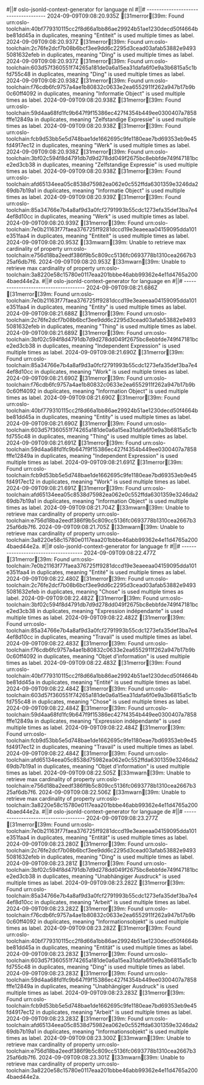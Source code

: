 #||# oslo-jsonld-context-generator for language nl
#||# -------------------------------------
2024-09-09T09:08:20.935Z [31merror[39m: Found urn:oslo-toolchain:40bf779310115cc2f8d66a1bb86ae29924b51ae1230decd50f4664bbe81dd45a in duplicates, meaning "Entiteit" is used multiple times as label.
2024-09-09T09:08:20.937Z [31merror[39m: Found urn:oslo-toolchain:2c76fe2dcf7b08b6bcf3ee9dd6c2295d3cead03afab53882e94935081632efeb in duplicates, meaning "Ding" is used multiple times as label.
2024-09-09T09:08:20.937Z [31merror[39m: Found urn:oslo-toolchain:603d57f360551f74265a181de0a6a15ea31dafa6f0e9a3b6815a5c1bfd755c48 in duplicates, meaning "Ding" is used multiple times as label.
2024-09-09T09:08:20.938Z [31merror[39m: Found urn:oslo-toolchain:f76cdb6fc9757a4ae1b80832c0633e2ea6552911f262a947b17b9b0c60ff4092 in duplicates, meaning "Informatie Object" is used multiple times as label.
2024-09-09T09:08:20.938Z [31merror[39m: Found urn:oslo-toolchain:59d4aa68fd1fc9b647f9f15386ec427f4354b449ee0300407a7858fffe12849a in duplicates, meaning "Zelfstandige Expressie" is used multiple times as label.
2024-09-09T09:08:20.938Z [31merror[39m: Found urn:oslo-toolchain:fcb9d53bb5e5d748bae1de1662695c9fe1180eae7bd69353eb9e45fd4917ec12 in duplicates, meaning "Werk" is used multiple times as label.
2024-09-09T09:08:20.938Z [31merror[39m: Found urn:oslo-toolchain:3bf02c594f8d4791db7d9d278dd049f2675bc8ebbfde749f47181bce2ed3cb38 in duplicates, meaning "Zelfstandige Expressie" is used multiple times as label.
2024-09-09T09:08:20.938Z [31merror[39m: Found urn:oslo-toolchain:afd65134eea05c8538d75982ea062e0c552ffda6301359e3246da269db7b19a1 in duplicates, meaning "Informatie Object" is used multiple times as label.
2024-09-09T09:08:20.939Z [31merror[39m: Found urn:oslo-toolchain:85a34766e7b4a8af9d3a0fcf2791993b55cdc1273efa35def3ba7e44ef8d10cc in duplicates, meaning "Werk" is used multiple times as label.
2024-09-09T09:08:20.939Z [31merror[39m: Found urn:oslo-toolchain:7e0b21163f77faea376725ff9281dccd19e3eaeeaa04159095dda101e351faa4 in duplicates, meaning "Entiteit" is used multiple times as label.
2024-09-09T09:08:20.953Z [33mwarn[39m: Unable to retrieve max cardinality of property urn:oslo-toolchain:e756d18ba2eedf386f9b5c809cc5136fc0693778b1310cea2667b325af6db7f6.
2024-09-09T09:08:20.953Z [33mwarn[39m: Unable to retrieve max cardinality of property urn:oslo-toolchain:3a8220e58c15780e0117eaa201bbbe46abb99362e4e11d4765a2004baed44e2a.
#||# oslo-jsonld-context-generator for language en
#||# -------------------------------------
2024-09-09T09:08:21.686Z [31merror[39m: Found urn:oslo-toolchain:7e0b21163f77faea376725ff9281dccd19e3eaeeaa04159095dda101e351faa4 in duplicates, meaning "Entity" is used multiple times as label.
2024-09-09T09:08:21.688Z [31merror[39m: Found urn:oslo-toolchain:2c76fe2dcf7b08b6bcf3ee9dd6c2295d3cead03afab53882e94935081632efeb in duplicates, meaning "Thing" is used multiple times as label.
2024-09-09T09:08:21.689Z [31merror[39m: Found urn:oslo-toolchain:3bf02c594f8d4791db7d9d278dd049f2675bc8ebbfde749f47181bce2ed3cb38 in duplicates, meaning "Independent Expression" is used multiple times as label.
2024-09-09T09:08:21.690Z [31merror[39m: Found urn:oslo-toolchain:85a34766e7b4a8af9d3a0fcf2791993b55cdc1273efa35def3ba7e44ef8d10cc in duplicates, meaning "Work" is used multiple times as label.
2024-09-09T09:08:21.690Z [31merror[39m: Found urn:oslo-toolchain:f76cdb6fc9757a4ae1b80832c0633e2ea6552911f262a947b17b9b0c60ff4092 in duplicates, meaning "Information Object" is used multiple times as label.
2024-09-09T09:08:21.690Z [31merror[39m: Found urn:oslo-toolchain:40bf779310115cc2f8d66a1bb86ae29924b51ae1230decd50f4664bbe81dd45a in duplicates, meaning "Entity" is used multiple times as label.
2024-09-09T09:08:21.690Z [31merror[39m: Found urn:oslo-toolchain:603d57f360551f74265a181de0a6a15ea31dafa6f0e9a3b6815a5c1bfd755c48 in duplicates, meaning "Thing" is used multiple times as label.
2024-09-09T09:08:21.691Z [31merror[39m: Found urn:oslo-toolchain:59d4aa68fd1fc9b647f9f15386ec427f4354b449ee0300407a7858fffe12849a in duplicates, meaning "Independent Expression" is used multiple times as label.
2024-09-09T09:08:21.691Z [31merror[39m: Found urn:oslo-toolchain:fcb9d53bb5e5d748bae1de1662695c9fe1180eae7bd69353eb9e45fd4917ec12 in duplicates, meaning "Work" is used multiple times as label.
2024-09-09T09:08:21.691Z [31merror[39m: Found urn:oslo-toolchain:afd65134eea05c8538d75982ea062e0c552ffda6301359e3246da269db7b19a1 in duplicates, meaning "Information Object" is used multiple times as label.
2024-09-09T09:08:21.704Z [33mwarn[39m: Unable to retrieve max cardinality of property urn:oslo-toolchain:e756d18ba2eedf386f9b5c809cc5136fc0693778b1310cea2667b325af6db7f6.
2024-09-09T09:08:21.705Z [33mwarn[39m: Unable to retrieve max cardinality of property urn:oslo-toolchain:3a8220e58c15780e0117eaa201bbbe46abb99362e4e11d4765a2004baed44e2a.
#||# oslo-jsonld-context-generator for language fr
#||# -------------------------------------
2024-09-09T09:08:22.477Z [31merror[39m: Found urn:oslo-toolchain:7e0b21163f77faea376725ff9281dccd19e3eaeeaa04159095dda101e351faa4 in duplicates, meaning "Entité" is used multiple times as label.
2024-09-09T09:08:22.480Z [31merror[39m: Found urn:oslo-toolchain:2c76fe2dcf7b08b6bcf3ee9dd6c2295d3cead03afab53882e94935081632efeb in duplicates, meaning "Chose" is used multiple times as label.
2024-09-09T09:08:22.482Z [31merror[39m: Found urn:oslo-toolchain:3bf02c594f8d4791db7d9d278dd049f2675bc8ebbfde749f47181bce2ed3cb38 in duplicates, meaning "Expression indépendante" is used multiple times as label.
2024-09-09T09:08:22.482Z [31merror[39m: Found urn:oslo-toolchain:85a34766e7b4a8af9d3a0fcf2791993b55cdc1273efa35def3ba7e44ef8d10cc in duplicates, meaning "Travail" is used multiple times as label.
2024-09-09T09:08:22.483Z [31merror[39m: Found urn:oslo-toolchain:f76cdb6fc9757a4ae1b80832c0633e2ea6552911f262a947b17b9b0c60ff4092 in duplicates, meaning "Objet d’information" is used multiple times as label.
2024-09-09T09:08:22.483Z [31merror[39m: Found urn:oslo-toolchain:40bf779310115cc2f8d66a1bb86ae29924b51ae1230decd50f4664bbe81dd45a in duplicates, meaning "Entité" is used multiple times as label.
2024-09-09T09:08:22.484Z [31merror[39m: Found urn:oslo-toolchain:603d57f360551f74265a181de0a6a15ea31dafa6f0e9a3b6815a5c1bfd755c48 in duplicates, meaning "Chose" is used multiple times as label.
2024-09-09T09:08:22.484Z [31merror[39m: Found urn:oslo-toolchain:59d4aa68fd1fc9b647f9f15386ec427f4354b449ee0300407a7858fffe12849a in duplicates, meaning "Expression indépendante" is used multiple times as label.
2024-09-09T09:08:22.484Z [31merror[39m: Found urn:oslo-toolchain:fcb9d53bb5e5d748bae1de1662695c9fe1180eae7bd69353eb9e45fd4917ec12 in duplicates, meaning "Travail" is used multiple times as label.
2024-09-09T09:08:22.484Z [31merror[39m: Found urn:oslo-toolchain:afd65134eea05c8538d75982ea062e0c552ffda6301359e3246da269db7b19a1 in duplicates, meaning "Objet d’information" is used multiple times as label.
2024-09-09T09:08:22.505Z [33mwarn[39m: Unable to retrieve max cardinality of property urn:oslo-toolchain:e756d18ba2eedf386f9b5c809cc5136fc0693778b1310cea2667b325af6db7f6.
2024-09-09T09:08:22.506Z [33mwarn[39m: Unable to retrieve max cardinality of property urn:oslo-toolchain:3a8220e58c15780e0117eaa201bbbe46abb99362e4e11d4765a2004baed44e2a.
#||# oslo-jsonld-context-generator for language de
#||# -------------------------------------
2024-09-09T09:08:23.277Z [31merror[39m: Found urn:oslo-toolchain:7e0b21163f77faea376725ff9281dccd19e3eaeeaa04159095dda101e351faa4 in duplicates, meaning "Entität" is used multiple times as label.
2024-09-09T09:08:23.280Z [31merror[39m: Found urn:oslo-toolchain:2c76fe2dcf7b08b6bcf3ee9dd6c2295d3cead03afab53882e94935081632efeb in duplicates, meaning "Ding" is used multiple times as label.
2024-09-09T09:08:23.281Z [31merror[39m: Found urn:oslo-toolchain:3bf02c594f8d4791db7d9d278dd049f2675bc8ebbfde749f47181bce2ed3cb38 in duplicates, meaning "Unabhängiger Ausdruck" is used multiple times as label.
2024-09-09T09:08:23.282Z [31merror[39m: Found urn:oslo-toolchain:85a34766e7b4a8af9d3a0fcf2791993b55cdc1273efa35def3ba7e44ef8d10cc in duplicates, meaning "Arbeit" is used multiple times as label.
2024-09-09T09:08:23.282Z [31merror[39m: Found urn:oslo-toolchain:f76cdb6fc9757a4ae1b80832c0633e2ea6552911f262a947b17b9b0c60ff4092 in duplicates, meaning "Informationsobjekt" is used multiple times as label.
2024-09-09T09:08:23.282Z [31merror[39m: Found urn:oslo-toolchain:40bf779310115cc2f8d66a1bb86ae29924b51ae1230decd50f4664bbe81dd45a in duplicates, meaning "Entität" is used multiple times as label.
2024-09-09T09:08:23.283Z [31merror[39m: Found urn:oslo-toolchain:603d57f360551f74265a181de0a6a15ea31dafa6f0e9a3b6815a5c1bfd755c48 in duplicates, meaning "Ding" is used multiple times as label.
2024-09-09T09:08:23.283Z [31merror[39m: Found urn:oslo-toolchain:59d4aa68fd1fc9b647f9f15386ec427f4354b449ee0300407a7858fffe12849a in duplicates, meaning "Unabhängiger Ausdruck" is used multiple times as label.
2024-09-09T09:08:23.283Z [31merror[39m: Found urn:oslo-toolchain:fcb9d53bb5e5d748bae1de1662695c9fe1180eae7bd69353eb9e45fd4917ec12 in duplicates, meaning "Arbeit" is used multiple times as label.
2024-09-09T09:08:23.283Z [31merror[39m: Found urn:oslo-toolchain:afd65134eea05c8538d75982ea062e0c552ffda6301359e3246da269db7b19a1 in duplicates, meaning "Informationsobjekt" is used multiple times as label.
2024-09-09T09:08:23.300Z [33mwarn[39m: Unable to retrieve max cardinality of property urn:oslo-toolchain:e756d18ba2eedf386f9b5c809cc5136fc0693778b1310cea2667b325af6db7f6.
2024-09-09T09:08:23.301Z [33mwarn[39m: Unable to retrieve max cardinality of property urn:oslo-toolchain:3a8220e58c15780e0117eaa201bbbe46abb99362e4e11d4765a2004baed44e2a.
